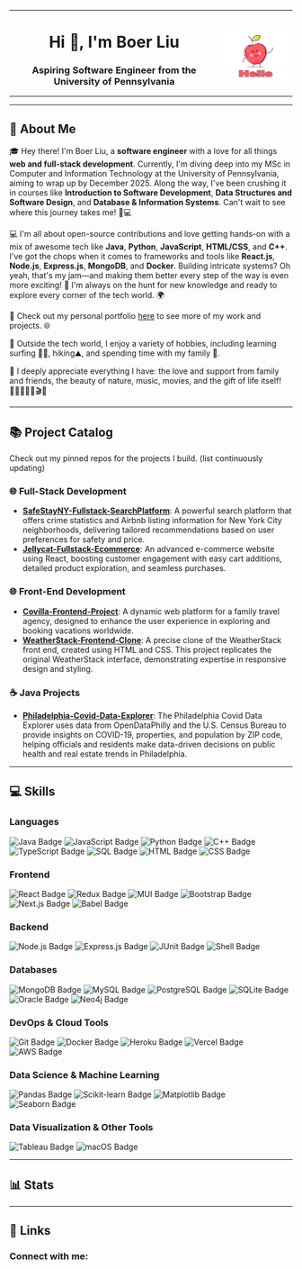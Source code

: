 <table style="border: none; border-collapse: collapse;" align="center>
  <tr style="border: none;">
    <td style="border: none; padding: 0;">
      <h1 align="center">Hi 👋, I'm Boer Liu</h1>
      <h3 align="center">Aspiring Software Engineer from the University of Pennsylvania</h3>
    </td>
    <td style="border: none; padding: 0;">
      <img src="https://raw.githubusercontent.com/boer-coding/boer-coding/main/img/hello.gif" width="200" />
    </td>
  </tr>
</table>

<p align="left"> 
<!--   <a href="https://github.com/ryo-ma/github-profile-trophy">
<!--     <img src="https://github-profile-trophy.vercel.app/?username=boer-coding" alt="boer-coding" /> -->
  </a> 
</p>

---

## 🚀 About Me

🎓 Hey there! I'm Boer Liu, a **software engineer** with a love for all things **web and full-stack development**. Currently, I'm diving deep into my MSc in Computer and Information Technology at the University of Pennsylvania, aiming to wrap up by December 2025. Along the way, I've been crushing it in courses like **Introduction to Software Development**, **Data Structures and Software Design**, and **Database & Information Systems**. Can't wait to see where this journey takes me! 🚀💻

💻 I'm all about open-source contributions and love getting hands-on with a mix of awesome tech like **Java**, **Python**, **JavaScript**, **HTML/CSS**, and **C++**. I've got the chops when it comes to frameworks and tools like **React.js**, **Node.js**, **Express.js**, **MongoDB**, and **Docker**. Building intricate systems? Oh yeah, that's my jam—and making them better every step of the way is even more exciting! 🚀 I'm always on the hunt for new knowledge and ready to explore every corner of the tech world. 🌍

🔗 Check out my personal portfolio [here](https://boer-portfolio.vercel.app/) to see more of my work and projects. 🌐

🎵 Outside the tech world, I enjoy a variety of hobbies, including learning surfing 🏄‍♂️, hiking⛰️, and spending time with my family 🥰.

🌱 I deeply appreciate everything I have: the love and support from family and friends, the beauty of nature, music, movies, and the gift of life itself! 👨‍👩‍👧‍👦🎶🎬💖

---

## 📚 Project Catalog

Check out my pinned repos for the projects I build. (list continuously updating)

### 🌐 Full-Stack Development

- **[SafeStayNY-Fullstack-SearchPlatform](https://safestayny.vercel.app/)**: A powerful search platform that offers crime statistics and Airbnb listing information for New York City neighborhoods, delivering tailored recommendations based on user preferences for safety and price.
- **[Jellycat-Fullstack-Ecommerce](https://jellycat-frontend-d44f779084b9.herokuapp.com/)**: An advanced e-commerce website using React, boosting customer engagement with easy cart additions, detailed product exploration, and seamless purchases.

### 🌐 Front-End Development

- **[Covilla-Frontend-Project](https://boer-coding.github.io/covilla/)**: A dynamic web platform for a family travel agency, designed to enhance the user experience in exploring and booking vacations worldwide.
- **[WeatherStack-Frontend-Clone](https://boer-coding.github.io/weatherstack/)**: A precise clone of the WeatherStack front end, created using HTML and CSS. This project replicates the original WeatherStack interface, demonstrating expertise in responsive design and styling.

### ☕ Java Projects
- **[Philadelphia-Covid-Data-Explorer](https://github.com/boer-coding/Philadelphia-covid-data-explorer)**: The Philadelphia Covid Data Explorer uses data from OpenDataPhilly and the U.S. Census Bureau to provide insights on COVID-19, properties, and population by ZIP code, helping officials and residents make data-driven decisions on public health and real estate trends in Philadelphia.

---

## 💻 Skills

### Languages

<p align="left"> 
  <img src="https://img.shields.io/badge/Java-007396?style=for-the-badge&logo=java&logoColor=white" alt="Java Badge" />
<img src="https://img.shields.io/badge/JavaScript-F7DF1E?style=for-the-badge&logo=javascript&logoColor=black" alt="JavaScript Badge" />
<img src="https://img.shields.io/badge/Python-3776AB?style=for-the-badge&logo=python&logoColor=white" alt="Python Badge" />
<img src="https://img.shields.io/badge/C++-00599C?style=for-the-badge&logo=c%2B%2B&logoColor=white" alt="C++ Badge" />
<img src="https://img.shields.io/badge/TypeScript-3178C6?style=for-the-badge&logo=typescript&logoColor=white" alt="TypeScript Badge" />
<img src="https://img.shields.io/badge/SQL-4479A1?style=for-the-badge&logo=amazon-rds&logoColor=white" alt="SQL Badge" />
<img src="https://img.shields.io/badge/HTML5-E34F26?style=for-the-badge&logo=html5&logoColor=white" alt="HTML Badge" />
<img src="https://img.shields.io/badge/CSS3-1572B6?style=for-the-badge&logo=css3&logoColor=white" alt="CSS Badge" />

</p>

### Frontend

<p align="left"> 
  <img src="https://img.shields.io/badge/React-61DAFB?style=for-the-badge&logo=react&logoColor=white" alt="React Badge" />
<img src="https://img.shields.io/badge/Redux-764ABC?style=for-the-badge&logo=redux&logoColor=white" alt="Redux Badge" />
<img src="https://img.shields.io/badge/MUI-007FFF?style=for-the-badge&logo=mui&logoColor=white" alt="MUI Badge" />
<img src="https://img.shields.io/badge/Bootstrap-7952B3?style=for-the-badge&logo=bootstrap&logoColor=white" alt="Bootstrap Badge" />
<img src="https://img.shields.io/badge/Next.js-000000?style=for-the-badge&logo=next.js&logoColor=white" alt="Next.js Badge" />
<img src="https://img.shields.io/badge/Babel-F9DC3E?style=for-the-badge&logo=babel&logoColor=black" alt="Babel Badge" />

</p>

### Backend

<p align="left"> 
  <img src="https://img.shields.io/badge/Node.js-339933?style=for-the-badge&logo=nodedotjs&logoColor=white" alt="Node.js Badge" />
<img src="https://img.shields.io/badge/Express.js-000000?style=for-the-badge&logo=express&logoColor=white" alt="Express.js Badge" />
<img src="https://img.shields.io/badge/JUnit-25A162?style=for-the-badge&logo=junit5&logoColor=white" alt="JUnit Badge" />
<img src="https://img.shields.io/badge/Shell-121011?style=for-the-badge&logo=gnu-bash&logoColor=white" alt="Shell Badge" />

</p>

### Databases

<p align="left"> 
<img src="https://img.shields.io/badge/MongoDB-47A248?style=for-the-badge&logo=mongodb&logoColor=white" alt="MongoDB Badge" />
<img src="https://img.shields.io/badge/MySQL-4479A1?style=for-the-badge&logo=mysql&logoColor=white" alt="MySQL Badge" />
<img src="https://img.shields.io/badge/PostgreSQL-336791?style=for-the-badge&logo=postgresql&logoColor=white" alt="PostgreSQL Badge" />
<img src="https://img.shields.io/badge/SQLite-003B57?style=for-the-badge&logo=sqlite&logoColor=white" alt="SQLite Badge" />
<img src="https://img.shields.io/badge/Oracle-F80000?style=for-the-badge&logo=oracle&logoColor=white" alt="Oracle Badge" />
<img src="https://img.shields.io/badge/Neo4j-008CC1?style=for-the-badge&logo=neo4j&logoColor=white" alt="Neo4j Badge" />

</p>

### DevOps & Cloud Tools

<p align="left"> 
<img src="https://img.shields.io/badge/Git-F05032?style=for-the-badge&logo=git&logoColor=white" alt="Git Badge" />
<img src="https://img.shields.io/badge/Docker-2496ED?style=for-the-badge&logo=docker&logoColor=white" alt="Docker Badge" />
<img src="https://img.shields.io/badge/Heroku-430098?style=for-the-badge&logo=heroku&logoColor=white" alt="Heroku Badge" />
<img src="https://img.shields.io/badge/Vercel-000000?style=for-the-badge&logo=vercel&logoColor=white" alt="Vercel Badge" />
<img src="https://img.shields.io/badge/AWS-232F3E?style=for-the-badge&logo=amazon-aws&logoColor=white" alt="AWS Badge" />

</p>

### Data Science & Machine Learning

<p align="left"> 
 <img src="https://img.shields.io/badge/Pandas-150458?style=for-the-badge&logo=pandas&logoColor=white" alt="Pandas Badge" />
<img src="https://img.shields.io/badge/Scikit--learn-F7931E?style=for-the-badge&logo=scikit-learn&logoColor=white" alt="Scikit-learn Badge" />
<img src="https://img.shields.io/badge/Matplotlib-3776AB?style=for-the-badge&logo=python&logoColor=white" alt="Matplotlib Badge" />
<img src="https://img.shields.io/badge/Seaborn-2E4A62?style=for-the-badge&logo=python&logoColor=white" alt="Seaborn Badge" />

</p>

### Data Visualization & Other Tools

<p align="left"> 
  <img src="https://img.shields.io/badge/Tableau-E97627?style=for-the-badge&logo=tableau&logoColor=white" alt="Tableau Badge" />
<img src="https://img.shields.io/badge/macOS-000000?style=for-the-badge&logo=apple&logoColor=white" alt="macOS Badge" />

</p>

---

## 📊 Stats

<!-- Profile Details and Top Languages Cards Side by Side -->
<p align="center">
<!--   <img src="http://github-profile-summary-cards.vercel.app/api/cards/profile-details?username=zairuiy-coding&theme=default" alt="Profile Details" style="width: 49%; display: inline-block;" />
  <img src="https://github-readme-stats.vercel.app/api/top-langs?username=zairuiy-coding&show_icons=true&locale=en&layout=compact" alt="Top Languages" style="width: 49%; display: inline-block;" /> -->
</p>

<!-- Stats and Productive Time Cards Side by Side -->
<p align="center">
<!--   <img src="http://github-profile-summary-cards.vercel.app/api/cards/stats?username=zairuiy-coding&theme=default" alt="Stats" style="width: 49%; display: inline-block;" />
  <img src="http://github-profile-summary-cards.vercel.app/api/cards/productive-time?username=zairuiy-coding&theme=default&utcOffset=8" alt="Productive Time" style="width: 49%; display: inline-block;" /> -->
</p>

---

## 🔗 Links

<h3 align="left">Connect with me:</h3>
<p align="left">
<!--   <a href="https://linkedin.com/in/zairui-yang" target="blank">
    <img src="https://img.shields.io/badge/LinkedIn-0077B5?style=for-the-badge&logo=linkedin&logoColor=white" alt="LinkedIn" />
  </a>
  <a href="https://zairuiy-coding.github.io" target="blank">
    <img src="https://img.shields.io/badge/Portfolio-000000?style=for-the-badge&logo=githubpages&logoColor=white" alt="Portfolio" />
  </a> -->
</p>
